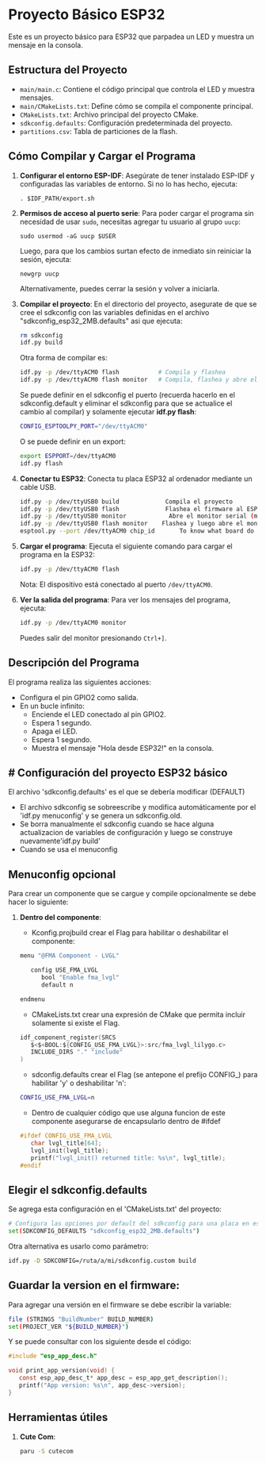 # Proyecto Básico ESP32

Este es un proyecto básico para ESP32 que parpadea un LED y muestra un mensaje en la consola.

## Estructura del Proyecto

- `main/main.c`: Contiene el código principal que controla el LED y muestra mensajes.
- `main/CMakeLists.txt`: Define cómo se compila el componente principal.
- `CMakeLists.txt`: Archivo principal del proyecto CMake.
- `sdkconfig.defaults`: Configuración predeterminada del proyecto.
- `partitions.csv`: Tabla de particiones de la flash.

## Cómo Compilar y Cargar el Programa

1. **Configurar el entorno ESP-IDF**:
   Asegúrate de tener instalado ESP-IDF y configuradas las variables de entorno. Si no lo has hecho, ejecuta:
   ```
   . $IDF_PATH/export.sh
   ```

2. **Permisos de acceso al puerto serie**:
   Para poder cargar el programa sin necesidad de usar `sudo`, necesitas agregar tu usuario al grupo `uucp`:
   ```
   sudo usermod -aG uucp $USER
   ```
   
   Luego, para que los cambios surtan efecto de inmediato sin reiniciar la sesión, ejecuta:
   ```
   newgrp uucp
   ```
   
   Alternativamente, puedes cerrar la sesión y volver a iniciarla.

3. **Compilar el proyecto**:
   En el directorio del proyecto, asegurate de que se cree el sdkconfig con las variables definidas en el archivo "sdkconfig_esp32_2MB.defaults" asi que ejecuta:
   ```bash
   rm sdkconfig
   idf.py build
   ```

   Otra forma de compilar es:
   ```bash
   idf.py -p /dev/ttyACM0 flash           # Compila y flashea
   idf.py -p /dev/ttyACM0 flash monitor   # Compila, flashea y abre el monitor
   ```

   Se puede definir en el sdkconfig el puerto (recuerda hacerlo en el sdkconfig.default y eliminar el sdkconfig para que se actualice el cambio al compilar) y solamente ejecutar **idf.py flash**:
   ```bash
   CONFIG_ESPTOOLPY_PORT="/dev/ttyACM0"
   ```

   O se puede definir en un export:
   ```bash
   export ESPPORT=/dev/ttyACM0
   idf.py flash
   ```

4. **Conectar tu ESP32**:
   Conecta tu placa ESP32 al ordenador mediante un cable USB.

   ```bash
   idf.py -p /dev/ttyUSB0 build	            Compila el proyecto
   idf.py -p /dev/ttyUSB0 flash	            Flashea el firmware al ESP32
   idf.py -p /dev/ttyUSB0 monitor            Abre el monitor serial (modo consola interactiva)
   idf.py -p /dev/ttyUSB0 flash monitor	   Flashea y luego abre el monitor serial
   esptool.py --port /dev/ttyACM0 chip_id       To know what board do you have (use dmesg to know the port)
   ```

5. **Cargar el programa**:
   Ejecuta el siguiente comando para cargar el programa en la ESP32:
   ```bash
   idf.py -p /dev/ttyACM0 flash
   ```
   Nota: El dispositivo está conectado al puerto `/dev/ttyACM0`.

6. **Ver la salida del programa**:
   Para ver los mensajes del programa, ejecuta:
   ```bash
   idf.py -p /dev/ttyACM0 monitor
   ```
   Puedes salir del monitor presionando `Ctrl+]`.

## Descripción del Programa

El programa realiza las siguientes acciones:
- Configura el pin GPIO2 como salida.
- En un bucle infinito:
  - Enciende el LED conectado al pin GPIO2.
  - Espera 1 segundo.
  - Apaga el LED.
  - Espera 1 segundo.
  - Muestra el mensaje "Hola desde ESP32!" en la consola.

## # Configuración del proyecto ESP32 básico

El archivo 'sdkconfig.defaults' es el que se debería modificar (DEFAULT)
   - El archivo sdkconfig se sobreescribe y modifica automáticamente por el 'idf.py menuconfig' y se genera un sdkconfig.old.
   - Se borra manualmente el sdkconfig cuando se hace alguna actualizacion de variables de configuración y luego se construye nuevamente'idf.py build'
   - Cuando se usa el menuconfig 

## Menuconfig opcional

Para crear un componente que se cargue y compile opcionalmente se debe hacer lo siguiente:

1. **Dentro del componente**:

   - Kconfig.projbuild crear el Flag para habilitar o deshabilitar el componente:

   ```bash
   menu "@FMA Component - LVGL"

      config USE_FMA_LVGL
         bool "Enable fma_lvgl"
         default n

   endmenu
   ```

   - CMakeLists.txt crear una expresión de CMake que permita incluir solamente si existe el Flag.
   ```c
   idf_component_register(SRCS
      $<$<BOOL:${CONFIG_USE_FMA_LVGL}>:src/fma_lvgl_lilygo.c>
      INCLUDE_DIRS "." "include"
   )
   ```

   - sdconfig.defaults crear el Flag (se antepone el prefijo CONFIG_) para habilitar 'y' o deshabilitar 'n':
   ```bash
   CONFIG_USE_FMA_LVGL=n
   ```

   - Dentro de cualquier código que use alguna funcion de este componente asegurarse de encapsularlo dentro de #ifdef
   ```c
   #ifdef CONFIG_USE_FMA_LVGL
      char lvgl_title[64];
      lvgl_init(lvgl_title);
      printf("lvgl_init() returned title: %s\n", lvgl_title);
   #endif
   ```

## Elegir el sdkconfig.defaults

   Se agrega esta configuración en el 'CMakeLists.txt' del proyecto:

   ```bash
   # Configura las opciones por default del sdkconfig para una placa en específico
   set(SDKCONFIG_DEFAULTS "sdkconfig_esp32_2MB.defaults")
   ```

   Otra alternativa es usarlo como parámetro:

   ```bash
   idf.py -D SDKCONFIG=/ruta/a/mi/sdkconfig.custom build
   ```

## Guardar la version en el firmware:

Para agregar una versión en el firmware se debe escribir la variable:

   ```bash
   file (STRINGS "BuildNumber" BUILD_NUMBER)
   set(PROJECT_VER "${BUILD_NUMBER}")
   ```

Y se puede consultar con los siguiente desde el código:

   ```c
   #include "esp_app_desc.h"

   void print_app_version(void) {
      const esp_app_desc_t* app_desc = esp_app_get_description();
      printf("App version: %s\n", app_desc->version);
   }
   ```

## Herramientas útiles

1. **Cute Com**:

   ```bash
   paru -S cutecom 
   ```